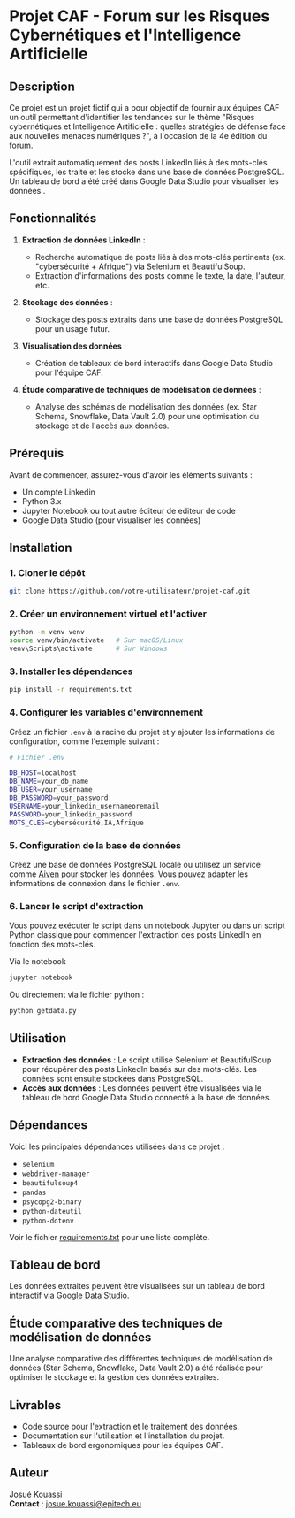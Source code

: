 
# **Projet CAF - Forum sur les Risques Cybernétiques et l'Intelligence Artificielle**

## **Description**

Ce projet est un projet fictif qui a pour objectif de fournir aux équipes CAF un outil permettant d'identifier les tendances sur le thème "Risques cybernétiques et Intelligence Artificielle : quelles stratégies de défense face aux nouvelles menaces numériques ?", à l'occasion de la 4e édition du forum.

L'outil extrait automatiquement des posts LinkedIn liés à des mots-clés spécifiques, les traite et les stocke dans une base de données PostgreSQL. Un tableau de bord a été créé dans Google Data Studio pour visualiser les données .

## **Fonctionnalités**

1. **Extraction de données LinkedIn** :
   - Recherche automatique de posts liés à des mots-clés pertinents (ex. "cybersécurité + Afrique") via Selenium et BeautifulSoup.
   - Extraction d'informations des posts comme le texte, la date, l'auteur, etc.

2. **Stockage des données** :
   - Stockage des posts extraits dans une base de données PostgreSQL pour un usage futur.

3. **Visualisation des données** :
   - Création de tableaux de bord interactifs dans Google Data Studio pour l'équipe CAF.

4. **Étude comparative de techniques de modélisation de données** :
   - Analyse des schémas de modélisation des données (ex. Star Schema, Snowflake, Data Vault 2.0) pour une optimisation du stockage et de l'accès aux données.

## **Prérequis**

Avant de commencer, assurez-vous d'avoir les éléments suivants :

- Un compte Linkedin
- Python 3.x
- Jupyter Notebook ou tout autre éditeur de editeur de code
- Google Data Studio (pour visualiser les données)

## **Installation**

### 1. Cloner le dépôt

```bash
git clone https://github.com/votre-utilisateur/projet-caf.git
```

### 2. Créer un environnement virtuel et l'activer

```bash
python -m venv venv
source venv/bin/activate   # Sur macOS/Linux
venv\Scripts\activate      # Sur Windows
```

### 3. Installer les dépendances

```bash
pip install -r requirements.txt
```

### 4. Configurer les variables d'environnement

Créez un fichier `.env` à la racine du projet et y ajouter les informations de configuration, comme l'exemple suivant :

```bash
# Fichier .env

DB_HOST=localhost
DB_NAME=your_db_name
DB_USER=your_username
DB_PASSWORD=your_password
USERNAME=your_linkedin_usernameoremail
PASSWORD=your_linkedin_password
MOTS_CLES=cybersécurité,IA,Afrique
```

### 5. Configuration de la base de données

Créez une base de données PostgreSQL locale ou utilisez un service comme [Aiven](https://aiven.io/) pour stocker les données. Vous pouvez adapter les informations de connexion dans le fichier `.env`.

### 6. Lancer le script d'extraction

Vous pouvez exécuter le script dans un notebook Jupyter ou dans un script Python classique pour commencer l'extraction des posts LinkedIn en fonction des mots-clés.

Via le notebook
```bash
jupyter notebook
```

Ou directement via le fichier python :

```bash
python getdata.py
```

## **Utilisation**

- **Extraction des données** : Le script utilise Selenium et BeautifulSoup pour récupérer des posts LinkedIn basés sur des mots-clés. Les données sont ensuite stockées dans PostgreSQL.
- **Accès aux données** : Les données peuvent être visualisées via le tableau de bord Google Data Studio connecté à la base de données.

## **Dépendances**

Voici les principales dépendances utilisées dans ce projet :

- `selenium`
- `webdriver-manager`
- `beautifulsoup4`
- `pandas`
- `psycopg2-binary`
- `python-dateutil`
- `python-dotenv`

Voir le fichier [requirements.txt](requirements.txt) pour une liste complète.

## **Tableau de bord**

Les données extraites peuvent être visualisées sur un tableau de bord interactif via [Google Data Studio](https://datastudio.google.com/).

## **Étude comparative des techniques de modélisation de données**

Une analyse comparative des différentes techniques de modélisation de données (Star Schema, Snowflake, Data Vault 2.0) a été réalisée pour optimiser le stockage et la gestion des données extraites.

## **Livrables**

- Code source pour l'extraction et le traitement des données.
- Documentation sur l'utilisation et l'installation du projet.
- Tableaux de bord ergonomiques pour les équipes CAF.

## **Auteur**

Josué Kouassi  
**Contact** : josue.kouassi@epitech.eu

